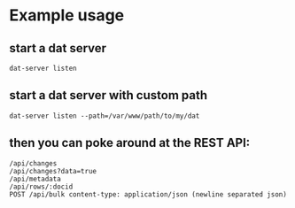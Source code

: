 # Example usage

## start a dat server

```
dat-server listen
```

## start a dat server with custom path

```
dat-server listen --path=/var/www/path/to/my/dat
```

## then you can poke around at the REST API:

```
/api/changes
/api/changes?data=true
/api/metadata
/api/rows/:docid
POST /api/bulk content-type: application/json (newline separated json)
```
